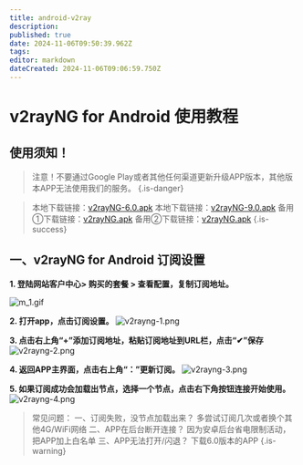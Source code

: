 ```yaml
---
title: android-v2ray
description: 
published: true
date: 2024-11-06T09:50:39.962Z
tags: 
editor: markdown
dateCreated: 2024-11-06T09:06:59.750Z
---
```


# v2rayNG for Android 使用教程
## 使用须知！


> 注意！不要通过Google Play或者其他任何渠道更新升级APP版本，其他版本APP无法使用我们的服务。
{.is-danger}

> 本地下载链接：[v2rayNG-6.0.apk](/v2ray/v2rayng-andorid-6.0.apk)
本地下载链接：[v2rayNG-9.0.apk](/v2ray/v2rayng-andorid-9.0.apk)
备用①下载链接：[v2rayNG.apk](https://device.helpsme.org/s/4cKkWGGQ23WEyEx)
备用②下载链接：[v2rayNG.apk](https://s1.helpsme.org/v2rayNG-andorid.apk)
{.is-success}


## 一、v2rayNG for Android 订阅设置
**1. 登陆网站客户中心> 购买的套餐 > 查看配置，复制订阅地址。**

![m_1.gif](/images/trojan-img/m_1.gif)

**2. 打开app，点击订阅设置。**
![v2rayng-1.png](/images/v2ray-img/v2rayng-1.png)

**3. 点击右上角“+”添加订阅地址，粘贴订阅地址到URL栏，点击“✔”保存**
![v2rayng-2.png](/images/v2ray-img/v2rayng-2.png)

**4. 返回APP主界面，点击右上角“：”更新订阅。**
![v2rayng-3.png](/images/v2ray-img/v2rayng-3.png)

**5. 如果订阅成功会加载出节点，选择一个节点，点击右下角按钮连接开始使用。**
![v2rayng-4.png](/images/v2ray-img/v2rayng-4.png)


> 常见问题：
一、订阅失败，没节点加载出来？
多尝试订阅几次或者换个其他4G/WiFi网络
二、APP在后台断开连接？
因为安卓后台省电限制活动，把APP加上白名单
三、APP无法打开/闪退？
下载6.0版本的APP
{.is-warning}


